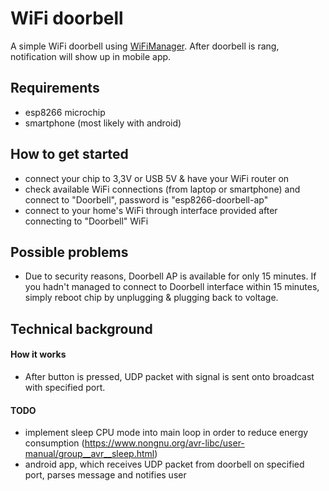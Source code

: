 # WiFi doorbell
A simple WiFi doorbell using [WiFiManager](https://github.com/tzapu/WiFiManager). After doorbell is rang, notification will show up in mobile app.

## Requirements
- esp8266 microchip
- smartphone (most likely with android)

## How to get started
- connect your chip to 3,3V or USB 5V & have your WiFi router on
- check available WiFi connections (from laptop or smartphone) and connect to "Doorbell", password is "esp8266-doorbell-ap"
- connect to your home's WiFi through interface provided after connecting to "Doorbell" WiFi

## Possible problems
- Due to security reasons, Doorbell AP is available for only 15 minutes. If you hadn't managed to connect to Doorbell interface within 15 minutes, simply reboot chip by unplugging & plugging back to voltage.

## Technical background

#### How it works
- After button is pressed, UDP packet with signal is sent onto broadcast with specified port.

#### TODO
- implement sleep CPU mode into main loop in order to reduce energy consumption (https://www.nongnu.org/avr-libc/user-manual/group__avr__sleep.html)
- android app, which receives UDP packet from doorbell on specified port, parses message and notifies user
